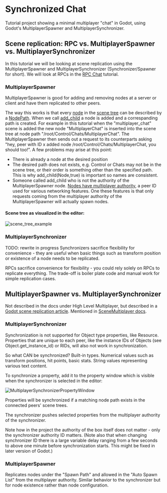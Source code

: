 # Synchronized Chat
Tutorial project showing a minimal multiplayer "chat" in Godot, using Godot's MultiplayerSpawner and MultiplayerSynchronizer.

## Scene replication: RPC vs. MultiplayerSpawner vs. MultiplayerSynchronizer
In this tutorial we will be looking at scene replication using the MultiplayerSpawner and MultiplayerSynchronizer (Synchronizer/Spawner for short). We will look at RPCs in the [RPC Chat](https://github.com/jkvastad/Godot-4-Multiplayer-Tutorials/tree/main/RPC%20Chat) tutorial.

### MultiplayerSpawner
MultiplayerSpawner is good for adding and removing nodes at a server or client and have them replicated to other peers.

The way this works is that every [node](https://docs.godotengine.org/en/stable/classes/class_node.html) in the [scene tree](https://docs.godotengine.org/en/stable/tutorials/scripting/scene_tree.html) can be described by a [NodePath](https://docs.godotengine.org/en/stable/classes/class_nodepath.html). When we call [add_child](https://docs.godotengine.org/en/stable/classes/class_node.html#class-node-method-add-child) a node is added and a correspanding path is created. For example in this tutorial when the "multiplayer_chat" scene is added the new node "MultiplayerChat" is inserted into the scene tree at node path "/root/Control/Chats/MultiplayerChat". The MultiplayerSpawner then sends out a request to its counterparts asking "hey, peer with ID x added node /root/Control/Chats/MultiplayerChat, you should too!". A few problems may arise at this point:

* There is already a node at the desired position
* The desired path does not exists, e.g. Control or Chats may not be in the scene tree, or their order is something other than the specified path. This is why add_child(Node,true) is important so names are consistent.
* Someone called add_child who is not the authority of the MultiplayerSpawner node. [Nodes have multiplayer authority](https://docs.godotengine.org/en/stable/classes/class_node.html#class-node-method-set-multiplayer-authority), a peer ID used for various networking features. One these features is that only requests coming from the multiplayer authority of the MultiplayerSpawner will actually spawn nodes.

#### Scene tree as visualized in the editor:

![scene_tree_example](https://docs.godotengine.org/en/stable/_images/toptobottom.webp) 

### MultiplayerSynchronizer

TODO: rewrite in progress Synchronizers sacrifice flexibility for convenience - they are useful when basic things such as transform position or existence of a node needs to be replicated.

RPCs sacrifice convenience for flexibility - you could rely solely on RPCs to replicate everything. The trade-off is boiler plate code and manual work for simple replication cases.

## MultiplayerSpawner vs. MultiplayerSynchronizer
Not described in the docs under High Level Multiplayer, but described in a [Godot scene replication article](https://godotengine.org/article/multiplayer-in-godot-4-0-scene-replication/). Mentioned in [SceneMultiplayer docs](https://docs.godotengine.org/en/stable/classes/class_scenemultiplayer.html).

### MultiplayerSynchronizer
Synchronization is not supported for Object type properties, like Resource. Properties that are unique to each peer, like the instance IDs of Objects (see Object.get_instance_id) or RIDs, will also not work in synchronization.

So what CAN be synchronized? Built-in types. Numerical values such as transform positions, hit points, basic stats. String values representing various text content.

To synchronize a property, add it to the property window which is visible when the synchronizer is selected in the editor:

![MultiplayerSynchronizerPropertyWindow](https://github.com/jkvastad/Godot-4-Multiplayer-Tutorials/assets/9295196/f7f07970-bb93-4e31-b5dc-a9b2e7fabc65)

Properties will be synchronized if a matching node path exists in the connected peers' scene trees.

The synchronizer pushes selected properties from the multiplayer authority of the synchronizer.

Note how in the project the authority of the box itself does not matter - only the synchronizer authority ID matters. (Note also that when changing synchronizer ID there is a large variable delay ranging from a few seconds to above one minute before synchronization starts. This might be fixed in later version of Godot.)

### MultiplayerSpawner
Replicates nodes under the "Spawn Path" and allowed in the "Auto Spawn List" from the multiplayer authority. Similar behavior to the synchronizer but for node existence rather than node configuration.
